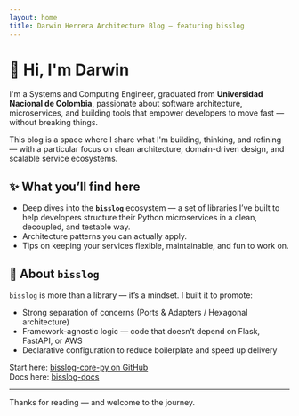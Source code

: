```yaml
---
layout: home
title: Darwin Herrera Architecture Blog — featuring bisslog
---
```


# 👋 Hi, I'm Darwin

I'm a Systems and Computing Engineer, graduated from **Universidad Nacional de Colombia**, passionate about software architecture, microservices, and building tools that empower developers to move fast — without breaking things.

This blog is a space where I share what I'm building, thinking, and refining — with a particular focus on clean architecture, domain-driven design, and scalable service ecosystems.

## ✨ What you’ll find here

- Deep dives into the **`bisslog`** ecosystem — a set of libraries I’ve built to help developers structure their Python microservices in a clean, decoupled, and testable way.
- Architecture patterns you can actually apply.
- Tips on keeping your services flexible, maintainable, and fun to work on.

## 🔧 About `bisslog`

`bisslog` is more than a library — it’s a mindset. I built it to promote:

- Strong separation of concerns (Ports & Adapters / Hexagonal architecture)
- Framework-agnostic logic — code that doesn’t depend on Flask, FastAPI, or AWS
- Declarative configuration to reduce boilerplate and speed up delivery

Start here: [bisslog-core-py on GitHub](https://github.com/darwinhc/bisslog-core-py)  
Docs here: [bisslog-docs](https://github.com/darwinhc/bisslog-docs)

---

Thanks for reading — and welcome to the journey.

